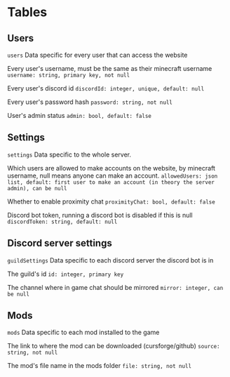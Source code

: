 # Tables
## Users
`users`
Data specific for every user that can access the website

Every user's username, must be the same as their minecraft username
`username: string, primary key, not null`

Every user's discord id
`discordId: integer, unique, default: null`

Every user's password hash
`password: string, not null`

User's admin status
`admin: bool, default: false`

## Settings
`settings`
Data specific to the whole server. 

Which users are allowed to make accounts on the website, by minecraft username, null means anyone can make an account.
`allowedUsers: json list, default: first user to make an account (in theory the server admin), can be null`

Whether to enable proximity chat
`proximityChat: bool, default: false`

Discord bot token, running a discord bot is disabled if this is null
`discordToken: string, default: null`

## Discord server settings
`guildSettings`
Data specific to each discord server the discord bot is in

The guild's id
`id: integer, primary key`

The channel where in game chat should be mirrored
`mirror: integer, can be null`

## Mods
`mods`
Data specific to each mod installed to the game

The link to where the mod can be downloaded (cursforge/github)
`source: string, not null`

The mod's file name in the mods folder
`file: string, not null`